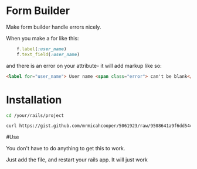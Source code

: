 # Form Builder
Make form builder handle errors nicely.

When you make a for like this:

```ruby
	f.label(:user_name)
	f.text_field(:user_name)
```

and there is an error on your attribute- it will add markup like so:

```html
<label for="user_name"> User name <span class="error"> can't be blank</span></label>
```

# Installation

```bash 
cd /your/rails/project

curl https://gist.github.com/mrmicahcooper/5061923/raw/9508641a9f6dd544fd4753164eec32a0c0cb2015/form_builder.rb -o config/initializers/form_builder.rb
```

#Use

You don't have to do anything to get this to work. 

Just add the file, and restart your rails app. It will just work
